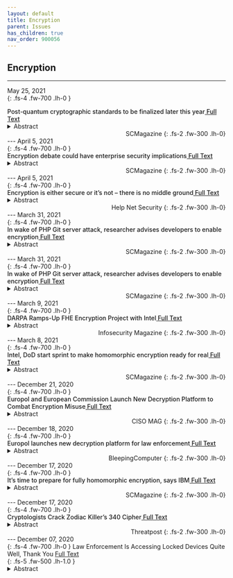 ```yaml
---
layout: default
title: Encryption 
parent: Issues 
has_children: true
nav_order: 900056
---
```


## Encryption
---
May 25, 2021 <br>
{: .fs-4 .fw-700 .lh-0  }
<p style="font-weight:500; margin:0px" markdown="1">
Post-quantum cryptographic standards to be finalized later this year<a href="https://www.scmagazine.com/home/government/post-quantum-cryptographic-standards-to-be-finalized-later-this-year/"> Full Text</a>
</p>
<details>
  <summary>Abstract</summary>
The new cryptographic standards will likely underpin IT design and guide industrial purchasing decisions for decades to come.
</details>
<div style="text-align: right" markdown="1">
SCMagazine
{: .fs-2 .fw-300 .lh-0}
</div>
---
April 5, 2021 <br>
{: .fs-4 .fw-700 .lh-0  }
<p style="font-weight:500; margin:0px" markdown="1">
Encryption debate could have enterprise security implications<a href="https://www.scmagazine.com/home/security-news/encryption-data-security/encryption-debate-could-have-enterprise-security-implications/"> Full Text</a>
</p>
<details>
  <summary>Abstract</summary>
As the United Kingdom reignites the debate over data encryption, concern about trickle down impact to businesses emerge.
</details>
<div style="text-align: right" markdown="1">
SCMagazine
{: .fs-2 .fw-300 .lh-0}
</div>
---
April 5, 2021 <br>
{: .fs-4 .fw-700 .lh-0  }
<p style="font-weight:500; margin:0px" markdown="1">
Encryption is either secure or it’s not – there is no middle ground<a href="https://www.helpnetsecurity.com/2021/04/05/weak-encryption/?&amp;web_view=true"> Full Text</a>
</p>
<details>
  <summary>Abstract</summary>
The principle of end-to-end encryption underpins a system of communication where only the communicating users can read the messages, thereby preventing any eavesdropping.
</details>
<div style="text-align: right" markdown="1">
Help Net Security
{: .fs-2 .fw-300 .lh-0}
</div>
---
March 31, 2021 <br>
{: .fs-4 .fw-700 .lh-0  }
<p style="font-weight:500; margin:0px" markdown="1">
In wake of PHP Git server attack, researcher advises developers to enable encryption<a href="https://www.scmagazine.com/website-web-server-security/in-wake-of-php-git-server-attack-researcher-advises-developers-to-enable-encryption/"> Full Text</a>
</p>
<details>
  <summary>Abstract</summary>
Had two malicious commits not been caught, they could have infected scores of websites using the programming language.
</details>
<div style="text-align: right" markdown="1">
SCMagazine
{: .fs-2 .fw-300 .lh-0}
</div>
---
March 31, 2021 <br>
{: .fs-4 .fw-700 .lh-0  }
<p style="font-weight:500; margin:0px" markdown="1">
In wake of PHP Git server attack, researcher advises developers to enable encryption<a href="https://www.scmagazine.com/featured/in-wake-of-php-git-server-attack-researcher-advises-developers-to-enable-encryption/"> Full Text</a>
</p>
<details>
  <summary>Abstract</summary>
Had two malicious commits not been caught, they could have infected scores of websites using the programming language.
</details>
<div style="text-align: right" markdown="1">
SCMagazine
{: .fs-2 .fw-300 .lh-0}
</div>
---
March 9, 2021 <br>
{: .fs-4 .fw-700 .lh-0  }
<p style="font-weight:500; margin:0px" markdown="1">
DARPA Ramps-Up FHE Encryption Project with Intel<a href="https://www.infosecurity-magazine.com:443/news/darpa-rampsup-fhe-encryption/"> Full Text</a>
</p>
<details>
  <summary>Abstract</summary>
Research teams will try to make FHE calculations as fast as plaintext
</details>
<div style="text-align: right" markdown="1">
Infosecurity Magazine
{: .fs-2 .fw-300 .lh-0}
</div>
---
March 8, 2021 <br>
{: .fs-4 .fw-700 .lh-0  }
<p style="font-weight:500; margin:0px" markdown="1">
Intel, DoD start sprint to make homomorphic encryption ready for real<a href="https://www.scmagazine.com/home/security-news/encryption-data-security/intel-dod-start-sprint-to-make-homomorphic-encryption-ready-for-real/"> Full Text</a>
</p>
<details>
  <summary>Abstract</summary>
If successful, it could thwart the hurdle that keeps the pervasive privacy and security technology out of general use.
</details>
<div style="text-align: right" markdown="1">
SCMagazine
{: .fs-2 .fw-300 .lh-0}
</div>
---
December 21, 2020 <br>
{: .fs-4 .fw-700 .lh-0  }
<p style="font-weight:500; margin:0px" markdown="1">
Europol and European Commission Launch New Decryption Platform to Combat Encryption Misuse<a href="https://cisomag.eccouncil.org/europol-and-european-commission-launch-new-decryption-platform-to-combat-encryption-misuse/?&amp;web_view=true"> Full Text</a>
</p>
<details>
  <summary>Abstract</summary>
The new platform launched by Europol and the European Commission includes both software and hardware tools to provide help in accessing the encrypted material for law enforcement investigations.
</details>
<div style="text-align: right" markdown="1">
CISO MAG
{: .fs-2 .fw-300 .lh-0}
</div>
---
December 18, 2020 <br>
{: .fs-4 .fw-700 .lh-0  }
<p style="font-weight:500; margin:0px" markdown="1">
Europol launches new decryption platform for law enforcement<a href="https://www.bleepingcomputer.com/news/security/europol-launches-new-decryption-platform-for-law-enforcement/"> Full Text</a>
</p>
<details>
  <summary>Abstract</summary>
Europol and the European Commission have launched a new decryption platform that will help boost&nbsp;Europol's ability to gain access to information stored in encrypted media collected during criminal investigations.
</details>
<div style="text-align: right" markdown="1">
BleepingComputer
{: .fs-2 .fw-300 .lh-0}
</div>
---
December 17, 2020 <br>
{: .fs-4 .fw-700 .lh-0  }
<p style="font-weight:500; margin:0px" markdown="1">
It’s time to prepare for fully homomorphic encryption, says IBM<a href="https://www.scmagazine.com/home/security-news/its-time-to-prepare-for-fully-homomorphic-encryption-says-ibm/"> Full Text</a>
</p>
<details>
  <summary>Abstract</summary>
In a nutshell, the capability allows computers to perform operations on encrypted information without decrypting it first – meaning data science and machine learning are possible without actually seeing the data.
</details>
<div style="text-align: right" markdown="1">
SCMagazine
{: .fs-2 .fw-300 .lh-0}
</div>
---
December 17, 2020 <br>
{: .fs-4 .fw-700 .lh-0  }
<p style="font-weight:500; margin:0px" markdown="1">
Cryptologists Crack Zodiac Killer’s 340 Cipher<a href="https://threatpost.com/cryptologists-zodiac-killer-340-cipher/162353/"> Full Text</a>
</p>
<details>
  <summary>Abstract</summary>
The Zodiac’s serial killer’s 340 cipher, which couldn’t be solved for 50 years, has been cracked by a remote team of mathematicians.
</details>
<div style="text-align: right" markdown="1">
Threatpost
{: .fs-2 .fw-300 .lh-0}
</div>
---
December 07, 2020 <br>
{: .fs-4 .fw-700 .lh-0  }
Law Enforcement Is Accessing Locked Devices Quite Well, Thank You <a href="https://www.lawfareblog.com/law-enforcement-accessing-locked-devices-quite-well-thank-you">Full Text</a><br>
{: .fs-5 .fw-500 .lh-1.0  }
<details>
  <summary>Abstract</summary>
Apple introduced the iPhone in 2007—and discovered it was a great target for street theft. The device was small and expensive, and it could easily be grabbed from someone’s hand. Apple worked to secure the phone, developing Find My iPhone. Thefts dropped. But criminals are nothing if not creative, and it soon became clear that street theft was the least of Apple’s security problems. Hackers in China used data from the devices to commit identity theft. And later the criminals started selling instructional videos to other criminals, showing how to do these hacks themselves.
</details>

